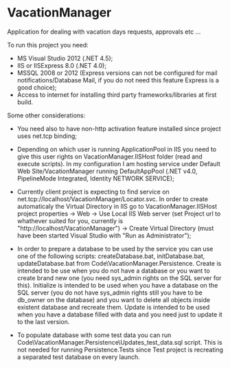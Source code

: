 VacationManager
===============

Application for dealing with vacation days requests, approvals etc ...

To run this project you need:
- MS Visual Studio 2012 (.NET 4.5);
- IIS or IISExpress 8.0 (.NET 4.0);
- MSSQL 2008 or 2012 (Express versions can not be configured for mail notifications/Database Mail, if you do not need this feature Express is a good choice);
- Access to internet for installing third party frameworks/libraries at first build.

Some other considerations:

- You need also to have non-http activation feature installed since project uses net.tcp binding;

- Depending on which user is running ApplicationPool in IIS you need to give this user rights on VacationManager.IISHost folder (read and execute scripts). 
In my configuration I am hosting service under Default Web Site/VacationManager running DefaultAppPool (.NET v4.0, PipelineMode Integrated, Identity NETWORK SERVICE);

- Currently client project is expecting to find service on net.tcp://localhost/VacationManager/Locator.svc. In order to create automaticaly the Virtual Directory
in IIS go to VacationManager.IISHost project properties -> Web -> Use Local IIS Web server (set Project url to whathever suited for you, currently is 
"http://localhost/VacationManager") -> Create Virtual Directory (must have been started Visual Studio with "Run as Administrator");

- In order to prepare a database to be used by the service you can use one of the following scripts: createDatabase.bat, initDatabase.bat, updateDatabase.bat from 
Code\VacationManager.Persistence. Create is intended to be use when you do not have a database or you want to create brand new one (you need sys_admin rights on the 
SQL server for this). Initialize is intended to be used when you have a database on the SQL server (you do not have sys_admin rights still you have to be db_owner on
the database) and you want to delete all objects inside existent database and recreate them. Update is intended to be used when you have a database filled with data
and you need just to update it to the last version.

- To populate database with some test data you can run Code\VacationManager.Persistence\Updates\_test_data.sql script. This is not needed for running Persistence.Tests
since Test project is recreating a separated test database on every launch.